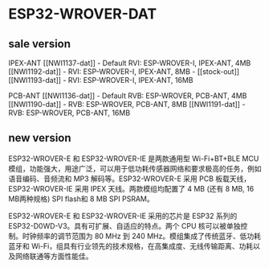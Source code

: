 

# ESP32-WROVER-DAT

## sale version 

IPEX-ANT
[[NWI1137-dat]] - Default RVI: ESP-WROVER-I, IPEX-ANT, 4MB
[[NWI1192-dat]] - RVI: ESP-WROVER-I, IPEX-ANT, 8MB - [[stock-out]]
[[NWI1193-dat]] - RVI: ESP-WROVER-I, IPEX-ANT, 16MB

PCB-ANT
[[NWI1136-dat]] - Default RVB: ESP-WROVER, PCB-ANT, 4MB
[[NWI1190-dat]] - RVB: ESP-WROVER, PCB-ANT, 8MB
[[NWI1191-dat]] - RVB: ESP-WROVER, PCB-ANT, 16MB



## new version 
ESP32-WROVER-E 和 ESP32-WROVER-IE 是两款通用型 Wi-Fi+BT+BLE MCU 模组，功能强大，用途广泛，可以用于低功耗传感器网络和要求极高的任务，例如语音编码、音频流和 MP3 解码等。ESP32-WROVER-E 采用 PCB 板载天线，ESP32-WROVER-IE 采用 IPEX 天线。两款模组均配置了 4 MB (还有 8 MB, 16 MB两种规格) SPI flash和 8 MB SPI PSRAM。

ESP32-WROVER-E 和 ESP32-WROVER-IE 采用的芯片是 ESP32 系列的 ESP32-D0WD-V3。具有可扩展、自适应的特点。两个 CPU 核可以被单独控制。时钟频率的调节范围为 80 MHz 到 240 MHz。模组集成了传统蓝牙、低功耗蓝牙和 Wi-Fi，组具有行业领先的技术规格，在高集成度、无线传输距离、功耗以及网络联通等方面性能佳。

